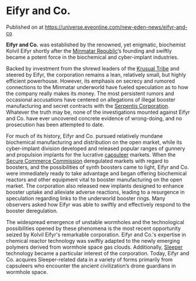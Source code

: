 # Eifyr and Co.
Published on  at https://universe.eveonline.com/new-eden-news/eifyr-and-co

**Eifyr and Co.** was established by the renowned, yet enigmatic, biochemist Kolvil Eifyr shortly after the [Minmatar Republic](1rpu7pfwTPVznAczjw2pOp)’s founding and swiftly became a potent force in the biochemical and cyber-implant industries.

Backed by investment from the shrewd leaders of the [Krusual Tribe](7KI9OEieV9sdjksayCyoGk) and steered by Eifyr, the corporation remains a lean, relatively small, but highly efficient powerhouse. However, its emphasis on secrecy and rumored connections to the Minmatar underworld have fueled speculation as to how the company really makes its money. The most persistent rumors and occasional accusations have centered on allegations of illegal booster manufacturing and secret contracts with the [Serpentis Corporation](64u7D7YksvODwmCFL3llMs). Whatever the truth may be, none of the investigations mounted against Eifyr and Co. have ever uncovered concrete evidence of wrong-doing, and no prosecution has been attempted to date.

For much of its history, Eifyr and Co. pursued relatively mundane biochemical manufacturing and distribution on the open market, while its cyber-implant division developed and released popular ranges of gunnery and propulsion implants for the lucrative [capsuleer](15umOALoFBZxVS2oaggvJQ) markets. When the [Secure Commerce Commission](53xiV87Fsc331zU35qelSd) deregulated markets with regard to boosters, and the possibilities of synth boosters came to light, Eifyr and Co. were immediately ready to take advantage and began offering biochemical reactors and other equipment vital to booster manufacturing on the open market. The corporation also released new implants designed to enhance booster uptake and alleviate adverse reactions, leading to a resurgence in speculation regarding links to the underworld booster rings. Many observers asked how Eifyr was able to swiftly and effectively respond to the booster deregulation.

The widespread emergence of unstable wormholes and the technological possibilities opened by these phenomena is the most recent opportunity seized by Kolvil Eifyr's remarkable corporation. Eifyr and Co.'s expertise in chemical reactor technology was swiftly adapted to the newly emerging polymers derived from wormhole space gas clouds. Additionally, [Sleeper](/topic/sleepers) technology became a particular interest of the corporation. Today, Eifyr and Co. acquires Sleeper-related data in a variety of forms primarily from capsuleers who encounter the ancient civilization’s drone guardians in wormhole space. 
